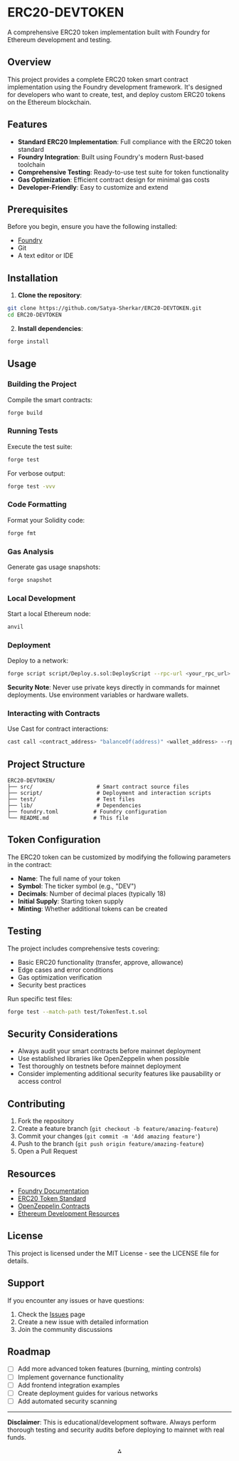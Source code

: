 # ERC20-DEVTOKEN

A comprehensive ERC20 token implementation built with Foundry for Ethereum development and testing.

## Overview

This project provides a complete ERC20 token smart contract implementation using the Foundry development framework. It's designed for developers who want to create, test, and deploy custom ERC20 tokens on the Ethereum blockchain.

## Features

- **Standard ERC20 Implementation**: Full compliance with the ERC20 token standard
- **Foundry Integration**: Built using Foundry's modern Rust-based toolchain
- **Comprehensive Testing**: Ready-to-use test suite for token functionality
- **Gas Optimization**: Efficient contract design for minimal gas costs
- **Developer-Friendly**: Easy to customize and extend


## Prerequisites

Before you begin, ensure you have the following installed:

- [Foundry](https://book.getfoundry.sh/getting-started/installation)
- Git
- A text editor or IDE


## Installation

1. **Clone the repository**:

```bash
git clone https://github.com/Satya-Sherkar/ERC20-DEVTOKEN.git
cd ERC20-DEVTOKEN
```

2. **Install dependencies**:

```bash
forge install
```


## Usage

### Building the Project

Compile the smart contracts:

```bash
forge build
```


### Running Tests

Execute the test suite:

```bash
forge test
```

For verbose output:

```bash
forge test -vvv
```


### Code Formatting

Format your Solidity code:

```bash
forge fmt
```


### Gas Analysis

Generate gas usage snapshots:

```bash
forge snapshot
```


### Local Development

Start a local Ethereum node:

```bash
anvil
```


### Deployment

Deploy to a network:

```bash
forge script script/Deploy.s.sol:DeployScript --rpc-url <your_rpc_url> --private-key <your_private_key>
```

**Security Note**: Never use private keys directly in commands for mainnet deployments. Use environment variables or hardware wallets.

### Interacting with Contracts

Use Cast for contract interactions:

```bash
cast call <contract_address> "balanceOf(address)" <wallet_address> --rpc-url <rpc_url>
```


## Project Structure

```
ERC20-DEVTOKEN/
├── src/                    # Smart contract source files
├── script/                 # Deployment and interaction scripts
├── test/                   # Test files
├── lib/                    # Dependencies
├── foundry.toml           # Foundry configuration
└── README.md              # This file
```


## Token Configuration

The ERC20 token can be customized by modifying the following parameters in the contract:

- **Name**: The full name of your token
- **Symbol**: The ticker symbol (e.g., "DEV")
- **Decimals**: Number of decimal places (typically 18)
- **Initial Supply**: Starting token supply
- **Minting**: Whether additional tokens can be created


## Testing

The project includes comprehensive tests covering:

- Basic ERC20 functionality (transfer, approve, allowance)
- Edge cases and error conditions
- Gas optimization verification
- Security best practices

Run specific test files:

```bash
forge test --match-path test/TokenTest.t.sol
```


## Security Considerations

- Always audit your smart contracts before mainnet deployment
- Use established libraries like OpenZeppelin when possible
- Test thoroughly on testnets before mainnet deployment
- Consider implementing additional security features like pausability or access control


## Contributing

1. Fork the repository
2. Create a feature branch (`git checkout -b feature/amazing-feature`)
3. Commit your changes (`git commit -m 'Add amazing feature'`)
4. Push to the branch (`git push origin feature/amazing-feature`)
5. Open a Pull Request

## Resources

- [Foundry Documentation](https://book.getfoundry.sh/)
- [ERC20 Token Standard](https://eips.ethereum.org/EIPS/eip-20)
- [OpenZeppelin Contracts](https://docs.openzeppelin.com/contracts/)
- [Ethereum Development Resources](https://ethereum.org/developers/)


## License

This project is licensed under the MIT License - see the LICENSE file for details.

## Support

If you encounter any issues or have questions:

1. Check the [Issues](https://github.com/Satya-Sherkar/ERC20-DEVTOKEN/issues) page
2. Create a new issue with detailed information
3. Join the community discussions

## Roadmap

- [ ] Add more advanced token features (burning, minting controls)
- [ ] Implement governance functionality
- [ ] Add frontend integration examples
- [ ] Create deployment guides for various networks
- [ ] Add automated security scanning

***

**Disclaimer**: This is educational/development software. Always perform thorough testing and security audits before deploying to mainnet with real funds.
<span style="display:none">[^1]</span>

<div style="text-align: center">⁂</div>



